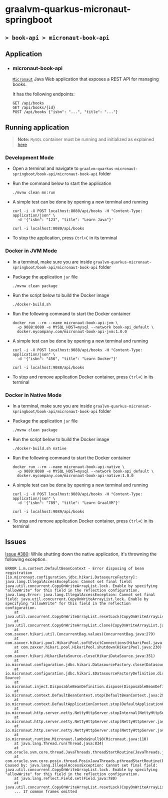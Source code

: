 # graalvm-quarkus-micronaut-springboot
## `> book-api > micronaut-book-api`

## Application

- ### micronaut-book-api

  [`Micronaut`](https://micronaut.io/) Java Web application that exposes a REST API for managing books.

  It has the following endpoints:
  ```
  GET /api/books
  GET /api/books/{id}
  POST /api/books {"isbn": "...", "title": "..."}
  ```

## Running application

> **Note:** `MySQL` container must be running and initialized as explained [here](https://github.com/ivangfr/graalvm-quarkus-micronaut-springboot/tree/master/book-api#start-environment)

### Development Mode

- Open a terminal and navigate to `graalvm-quarkus-micronaut-springboot/book-api/micronaut-book-api` folder

- Run the command below to start the application
  ```
  ./mvnw clean mn:run
  ```

- A simple test can be done by opening a new terminal and running
  ```
  curl -i -X POST localhost:8080/api/books -H "Content-Type: application/json" \
    -d '{"isbn": "123", "title": "Learn Java"}'
  
  curl -i localhost:8080/api/books
  ```

- To stop the application, press `Ctrl+C` in its terminal

### Docker in JVM Mode

- In a terminal, make sure you are inside `graalvm-quarkus-micronaut-springboot/book-api/micronaut-book-api` folder

- Package the application `jar` file
  ```
  ./mvnw clean package
  ```

- Run the script below to build the Docker image
  ```
  ./docker-build.sh
  ```

- Run the following command to start the Docker container
  ```
  docker run --rm --name micronaut-book-api-jvm \
    -p 9088:8080 -e MYSQL_HOST=mysql --network book-api_default \
    docker.mycompany.com/micronaut-book-api-jvm:1.0.0
  ```

- A simple test can be done by opening a new terminal and running
  ```
  curl -i -X POST localhost:9088/api/books -H "Content-Type: application/json" \
    -d '{"isbn": "456", "title": "Learn Docker"}'
  
  curl -i localhost:9088/api/books
  ```

- To stop and remove application Docker container, press `Ctrl+C` in its terminal

### Docker in Native Mode

- In a terminal, make sure you are inside `graalvm-quarkus-micronaut-springboot/book-api/micronaut-book-api` folder

- Package the application `jar` file
  ```
  ./mvnw clean package
  ```

- Run the script below to build the Docker image
  ```
  ./docker-build.sh native
  ```

- Run the following command to start the Docker container
  ```
  docker run --rm --name micronaut-book-api-native \
    -p 9089:8080 -e MYSQL_HOST=mysql --network book-api_default \
    docker.mycompany.com/micronaut-book-api-native:1.0.0
  ```

- A simple test can be done by opening a new terminal and running
  ```
  curl -i -X POST localhost:9089/api/books -H "Content-Type: application/json" \
    -d '{"isbn": "789", "title": "Learn GraalVM"}'
  
  curl -i localhost:9089/api/books
  ```

- To stop and remove application Docker container, press `Ctrl+C` in its terminal

## Issues

[Issue #380](https://github.com/micronaut-projects/micronaut-sql/issues/380): While shutting down the native application, it's throwning the following exception.
```
ERROR i.m.context.DefaultBeanContext - Error disposing of bean registration [io.micronaut.configuration.jdbc.hikari.DatasourceFactory]: java.lang.IllegalAccessException: Cannot set final field: java.util.concurrent.CopyOnWriteArrayList.lock. Enable by specifying "allowWrite" for this field in the reflection configuration.
java.lang.Error: java.lang.IllegalAccessException: Cannot set final field: java.util.concurrent.CopyOnWriteArrayList.lock. Enable by specifying "allowWrite" for this field in the reflection configuration.
	at java.util.concurrent.CopyOnWriteArrayList.resetLock(CopyOnWriteArrayList.java:1607)
	at java.util.concurrent.CopyOnWriteArrayList.clone(CopyOnWriteArrayList.java:301)
	at com.zaxxer.hikari.util.ConcurrentBag.values(ConcurrentBag.java:279)
	at com.zaxxer.hikari.pool.HikariPool.softEvictConnections(HikariPool.java:382)
	at com.zaxxer.hikari.pool.HikariPool.shutdown(HikariPool.java:230)
	at com.zaxxer.hikari.HikariDataSource.close(HikariDataSource.java:351)
	at io.micronaut.configuration.jdbc.hikari.DatasourceFactory.close(DatasourceFactory.java:96)
	at io.micronaut.configuration.jdbc.hikari.$DatasourceFactoryDefinition.dispose(Unknown Source)
	at io.micronaut.inject.DisposableBeanDefinition.dispose(DisposableBeanDefinition.java:41)
	at io.micronaut.context.DefaultBeanContext.stop(DefaultBeanContext.java:290)
	at io.micronaut.context.DefaultApplicationContext.stop(DefaultApplicationContext.java:171)
	at io.micronaut.http.server.netty.NettyHttpServer.stopInternal(NettyHttpServer.java:530)
	at io.micronaut.http.server.netty.NettyHttpServer.stop(NettyHttpServer.java:365)
	at io.micronaut.http.server.netty.NettyHttpServer.stop(NettyHttpServer.java:110)
	at io.micronaut.runtime.Micronaut.lambda$null$0(Micronaut.java:110)
	at java.lang.Thread.run(Thread.java:834)
	at com.oracle.svm.core.thread.JavaThreads.threadStartRoutine(JavaThreads.java:519)
	at com.oracle.svm.core.posix.thread.PosixJavaThreads.pthreadStartRoutine(PosixJavaThreads.java:192)
Caused by: java.lang.IllegalAccessException: Cannot set final field: java.util.concurrent.CopyOnWriteArrayList.lock. Enable by specifying "allowWrite" for this field in the reflection configuration.
	at java.lang.reflect.Field.set(Field.java:780)
	at java.util.concurrent.CopyOnWriteArrayList.resetLock(CopyOnWriteArrayList.java:1605)
	... 17 common frames omitted
```